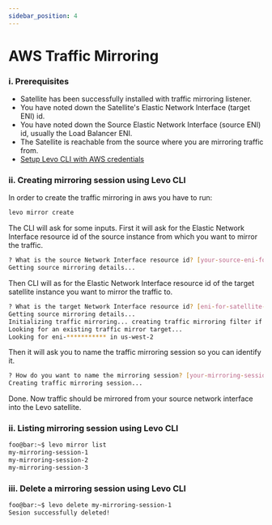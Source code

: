 ```yaml
---
sidebar_position: 4
---
```


# AWS Traffic Mirroring

### i. Prerequisites
- Satellite has been successfully installed with traffic mirroring listener.
- You have noted down the Satellite's Elastic Network Interface (target ENI) id.
- You have noted down the Source Elastic Network Interface (source ENI) id, usually the Load Balancer ENI.
- The Satellite is reachable from the source where you are mirroring traffic from.
- [Setup Levo CLI with AWS credentials](/security-contract-testing/levo-cli/levo-cli-intro)

### ii. Creating mirroring session using Levo CLI

In order to create the traffic mirroring in aws you have to run:

```bash
levo mirror create
```

The CLI will ask for some inputs. First it will ask for the Elastic Network Interface resource id of the source instance from which you want to mirror the traffic.

```bash
? What is the source Network Interface resource id? [your-source-eni-for-traffic-mirroring]
Getting source mirroring details...
```

Then CLI will as for the Elastic Network Interface resource id of the target satellite instance you want to mirror the traffic to.

```bash
? What is the target Network Interface resource id? [eni-for-satellite-running-traffic-listener]
Getting source mirroring details...
Initializing traffic mirroring... creating traffic mirroring filter if necessary.
Looking for an existing traffic mirror target...
Looking for eni-*********** in us-west-2
```

Then it will ask you to name the traffic mirroring session so you can identify it.

```bash
? How do you want to name the mirroring session? [your-mirroring-session-name]
Creating traffic mirroring session...
```

Done. Now traffic should be mirrored from your source network interface into the Levo satellite.

### ii. Listing mirroring session using Levo CLI

```bash
foo@bar:~$ levo mirror list
my-mirroring-session-1
my-mirroring-session-2
my-mirroring-session-3
```

### iii. Delete a mirroring session using Levo CLI

```bash
foo@bar:~$ levo delete my-mirroring-session-1
Sesion successfully deleted!
```